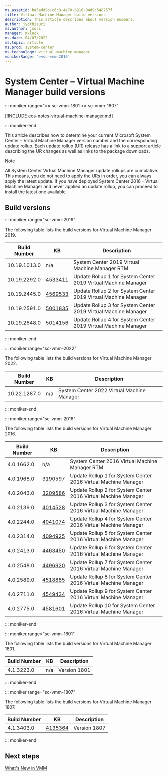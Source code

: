 ```yaml
---
ms.assetid: ba5add9b-c6c8-4e70-b916-94d9c548757f
title: Virtual Machine Manager build versions
description: This article describes about version numbers.
author: jyothisuri
ms.author: jsuri
manager: mkluck
ms.date: 04/07/2022
ms.topic: article
ms.prod: system-center
ms.technology: virtual-machine-manager
monikerRange: '>=sc-vmm-2016'
---
```


# System Center – Virtual Machine Manager build versions

::: moniker range=">= sc-vmm-1801 <= sc-vmm-1807"

[!INCLUDE [eos-notes-virtual-machine-manager.md](../includes/eos-notes-virtual-machine-manager.md)]

::: moniker-end

This article describes how to determine your current Microsoft System Center – Virtual Machine Manager version number and the corresponding update rollup. Each update rollup (UR) release has a link to a support article describing the UR changes as well as links to the package downloads.

> [!NOTE]
> All System Center Virtual Machine Manager update rollups are cumulative. This means, you do not need to apply the URs in order, you can always apply the latest update. If you have deployed System Center 2016 – Virtual Machine Manager and never applied an update rollup, you can  proceed to install the latest one available.

## Build versions

::: moniker range="sc-vmm-2019"

The following table lists the build versions for Virtual Machine Manager 2019.

| **Build Number** | **KB** |**Description** |
| --- | --- |--- |
| 10.19.1013.0 | n/a | System Center 2019 Virtual Machine Manager RTM     |
| 10.19.2292.0 | [4533411](https://support.microsoft.com/help/4533411/update-rollup-1-for-system-center-virtual-machine-manager-2019) | Update Rollup 1 for System Center 2019 Virtual Machine Manager    |
|10.19.2445.0|[4569533](https://support.microsoft.com/help/4569533)|Update Rollup 2 for System Center 2019 Virtual Machine Manager  |
|10.19.2591.0|[5001835](https://support.microsoft.com/topic/2eea517c-bd0f-dfe8-2c70-28fa4ac6b0c1)|Update Rollup 3 for System Center 2019 Virtual Machine Manager  |
|10.19.2648.0| [5014156](https://support.microsoft.com/topic/update-rollup-4-for-system-center-2019-virtual-machine-manager-045605ba-7de1-4569-bad2-9f7c6ccc42c4) | Update Rollup 4 for System Center 2019 Virtual Machine Manager |


::: moniker-end

::: moniker range="sc-vmm-2022"

The following table lists the build versions for Virtual Machine Manager 2022.

| **Build Number** | **KB** |**Description** |
| --- | --- |--- |
| 10.22.1287.0 | n/a | System Center 2022 Virtual Machine Manager     |

::: moniker-end

::: moniker range="sc-vmm-2016"

The following table lists the build versions for Virtual Machine Manager 2016.

| **Build Number** | **KB** | **Description** |
| --- | --- |--- |
| 4.0.1662.0 | n/a  | System Center 2016 Virtual Machine Manager RTM  |
| 4.0.1968.0  | [3190597](https://support.microsoft.com/kb/3190597) | Update Rollup 1 for System Center 2016 Virtual Machine Manager |
| 4.0.2043.0| [3209586](https://support.microsoft.com/help/3209586/update-rollup-2-for-system-center-2016-virtual-machine-manager) | Update Rollup 2 for System Center 2016 Virtual Machine Manager  |
| 4.0.2139.0| [4014528](https://support.microsoft.com/help/4014528) |  Update Rollup 3 for System Center 2016 Virtual Machine Manager  |
| 4.0.2244.0| [4041074](https://support.microsoft.com/help/4041074) | Update Rollup 4 for System Center 2016 Virtual Machine Manager |
| 4.0.2314.0 |[4094925](https://support.microsoft.com/help/4094925) | Update Rollup 5 for System Center 2016 Virtual Machine Manager  |
| 4.0.2413.0 | [4463450](https://support.microsoft.com/help/4463450) | Update Rollup 6 for System Center 2016 Virtual Machine Manager  |
| 4.0.2548.0	  | [4496920](https://support.microsoft.com/help/4496920) | Update Rollup 7 for System Center 2016 Virtual Machine Manager  |
| 4.0.2589.0  | [4518885](https://support.microsoft.com/help/4518885) | Update Rollup 8 for System Center 2016 Virtual Machine Manager  |
| 4.0.2711.0  | [4549434](https://support.microsoft.com/help/4549434) | Update Rollup 9 for System Center 2016 Virtual Machine Manager  |
| 4.0.2775.0  | [4581601](https://support.microsoft.com/help/4581601) | Update Rollup 10 for System Center 2016 Virtual Machine Manager  |
::: moniker-end

::: moniker range="sc-vmm-1801"

The following table lists the build versions for Virtual Machine Manager 1801.

| **Build Number** | **KB** |**Description** |
| --- | --- |--- |
| 4.1.3223.0 | n/a | Version 1801 |

::: moniker-end

::: moniker range="sc-vmm-1807"

The following table lists the build versions for Virtual Machine Manager 1807.

| **Build Number** | **KB** |**Description** |
| --- | --- |--- |
| 4.1.3403.0 | [4135364](https://support.microsoft.com/help/4135364/system-center-virtual-machine-manager-version-1807) | Version 1807 |

::: moniker-end

## Next steps
[What's New in VMM](whats-new-in-vmm.md)
